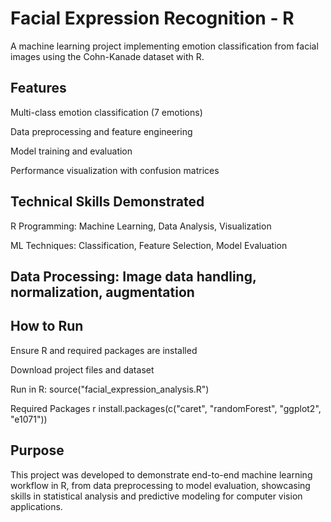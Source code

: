# Facial Expression Recognition - R
A machine learning project implementing emotion classification from facial images using the Cohn-Kanade dataset with R.

## Features
Multi-class emotion classification (7 emotions)

Data preprocessing and feature engineering

Model training and evaluation

Performance visualization with confusion matrices

## Technical Skills Demonstrated
R Programming: Machine Learning, Data Analysis, Visualization

ML Techniques: Classification, Feature Selection, Model Evaluation

## Data Processing: Image data handling, normalization, augmentation

## How to Run
Ensure R and required packages are installed

Download project files and dataset

Run in R: source("facial_expression_analysis.R")

Required Packages
r
install.packages(c("caret", "randomForest", "ggplot2", "e1071"))

## Purpose
This project was developed to demonstrate end-to-end machine learning workflow in R, from data preprocessing to model evaluation, showcasing skills in statistical analysis and predictive modeling for computer vision applications.
